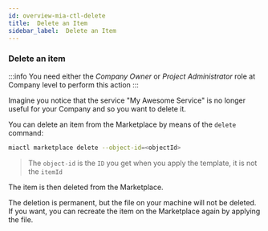 ```yaml
---
id: overview-mia-ctl-delete
title:  Delete an Item
sidebar_label:  Delete an Item
---
```


### Delete an item

:::info
You need either the *Company Owner* or *Project Administrator* role at Company level to perform this action
:::

Imagine you notice that the service "My Awesome Service" is no longer useful for your Company and so you want to delete it.

You can delete an item from the Marketplace by means of the `delete` command:

```sh
miactl marketplace delete --object-id=<objectId>
```

> The `object-id` is the `ID` you get when you apply the template, it is not the `itemId`

The item is then deleted from the Marketplace.

The deletion is permanent, but the file on your machine will not be deleted.
If you want, you can recreate the item on the Marketplace again by applying the file.

